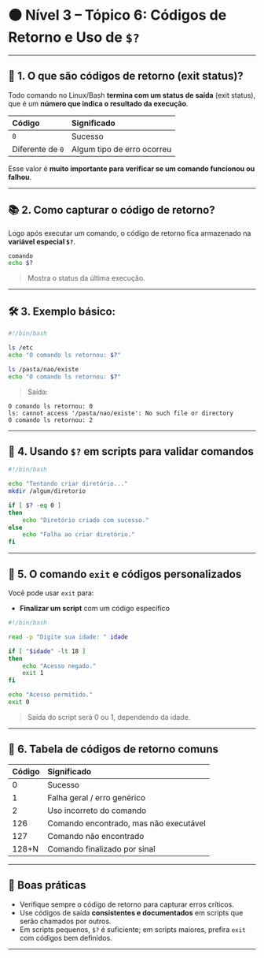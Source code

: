 
# 🟠 Nível 3 – Tópico 6: Códigos de Retorno e Uso de `$?`

---

## 📖 1. O que são códigos de retorno (exit status)?

Todo comando no Linux/Bash **termina com um status de saída** (exit status), que é um **número que indica o resultado da execução**.

| Código | Significado |
|:--|:--|
| `0` | Sucesso |
| Diferente de `0` | Algum tipo de erro ocorreu |

Esse valor é **muito importante para verificar se um comando funcionou ou falhou**.

---

## 📚 2. Como capturar o código de retorno?

Logo após executar um comando, o código de retorno fica armazenado na **variável especial `$?`**.

```bash
comando
echo $?
```

> Mostra o status da última execução.

---

## 🛠️ 3. Exemplo básico:

```bash
#!/bin/bash

ls /etc
echo "O comando ls retornou: $?"

ls /pasta/nao/existe
echo "O comando ls retornou: $?"
```

> Saída:
```
O comando ls retornou: 0
ls: cannot access '/pasta/nao/existe': No such file or directory
O comando ls retornou: 2
```

---

## 🧠 4. Usando `$?` em scripts para validar comandos

```bash
#!/bin/bash

echo "Tentando criar diretório..."
mkdir /algum/diretorio

if [ $? -eq 0 ]
then
    echo "Diretório criado com sucesso."
else
    echo "Falha ao criar diretório."
fi
```

---

## 🔧 5. O comando `exit` e códigos personalizados

Você pode usar `exit` para:

- **Finalizar um script** com um código específico

```bash
#!/bin/bash

read -p "Digite sua idade: " idade

if [ "$idade" -lt 18 ]
then
    echo "Acesso negado."
    exit 1
fi

echo "Acesso permitido."
exit 0
```

> Saída do script será 0 ou 1, dependendo da idade.

---

## 📌 6. Tabela de códigos de retorno comuns

| Código | Significado |
|:--|:--|
| 0 | Sucesso |
| 1 | Falha geral / erro genérico |
| 2 | Uso incorreto do comando |
| 126 | Comando encontrado, mas não executável |
| 127 | Comando não encontrado |
| 128+N | Comando finalizado por sinal |

---

## 🎯 Boas práticas

- Verifique sempre o código de retorno para capturar erros críticos.
- Use códigos de saída **consistentes e documentados** em scripts que serão chamados por outros.
- Em scripts pequenos, `$?` é suficiente; em scripts maiores, prefira `exit` com códigos bem definidos.

---
